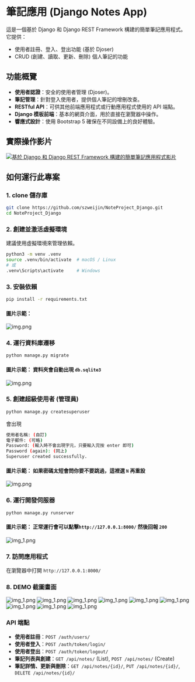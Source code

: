 # 筆記應用 (Django Notes App)

這是一個基於 Django 和 Django REST Framework 構建的簡單筆記應用程式。
它提供：
- 使用者註冊、登入、登出功能 (基於 Djoser)
- CRUD (創建、讀取、更新、刪除) 個人筆記的功能

## 功能概覽

- **使用者認證**：安全的使用者管理 (Djoser)。
- **筆記管理**：針對登入使用者，提供個人筆記的增刪改查。
- **RESTful API**：可供其他前端應用程式或行動應用程式使用的 API 端點。
- **Django 模板前端**：基本的網頁介面，用於直接在瀏覽器中操作。
- **響應式設計**：使用 Bootstrap 5 確保在不同設備上的良好體驗。

## 實際操作影片

[![基於 Django 和 Django REST Framework 構建的簡單筆記應用程式影片](image/img_14.png)](https://youtu.be/F6u1nqgSiOM "基於 Django 和 Django REST Framework 構建的簡單筆記應用程式 DEMO 影片")

## 如何運行此專案 

### 1. clone 儲存庫

```bash
git clone https://github.com/szweijin/NoteProject_Django.git 
cd NoteProject_Django
````

### 2\. 創建並激活虛擬環境

建議使用虛擬環境來管理依賴。

```bash
python3 -m venv .venv
source .venv/bin/activate  # macOS / Linux
# 或
.venv\Scripts\activate     # Windows
```

### 3\. 安裝依賴

```bash
pip install -r requirements.txt
```
#### **圖片示範：**

![img.png](image/img.png)


### 4\. 運行資料庫遷移

```bash
python manage.py migrate
```
#### **圖片示範：** 資料夾會自動出現 `db.sqlite3`
![img.png](image/img_1.png)
### 5\. 創建超級使用者 (管理員)

```bash
python manage.py createsuperuser
```
會出現
```bash
使用者名稱: (自訂)
電子郵件: (可略)
Password: (輸入時不會出現字元，只要輸入完按 enter 即可)
Password (again): (同上)
Superuser created successfully.
```
#### **圖片示範：** 如果密碼太短會問你要不要跳過，這裡選 `N` 再重設
![img.png](image/img_2.png)

### 6\. 運行開發伺服器

```bash
python manage.py runserver
```
#### **圖片示範：** 正常運行會可以點擊`http://127.0.0.1:8000/` 然後回報 `200`
![img_1.png](image/img_4.png)
### 7\. 訪問應用程式

在瀏覽器中打開 `http://127.0.0.1:8000/`

### 8\. DEMO 截圖畫面
![img_1.png](image/img_5.png)
![img_1.png](image/img_6.png)
![img_1.png](image/img_7.png)
![img_1.png](image/img_8.png)
![img_1.png](image/img_9.png)
![img_1.png](image/img_10.png)
![img_1.png](image/img_11.png)
![img_1.png](image/img_12.png)
![img_1.png](image/img_13.png)

### API 端點 

  - **使用者註冊**：`POST /auth/users/`
  - **使用者登入**：`POST /auth/token/login/`
  - **使用者登出**：`POST /auth/token/logout/`
  - **筆記列表與創建**：`GET /api/notes/` (List), `POST /api/notes/` (Create)
  - **筆記詳情、更新與刪除**：`GET /api/notes/{id}/`, `PUT /api/notes/{id}/`, `DELETE /api/notes/{id}/`


